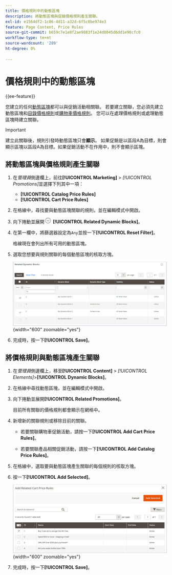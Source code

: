 ```yaml
---
title: 價格規則中的動態區塊
description: 將動態區塊與促銷價格規則產生關聯。
exl-id: e1564df2-1c06-4d11-a32d-6f5c0be974e3
feature: Page Content, Price Rules
source-git-commit: b659c7e1e8f2ae9883f1e24d8045d6dd1e90cfc0
workflow-type: tm+mt
source-wordcount: '289'
ht-degree: 0%

---
```


# 價格規則中的動態區塊

{{ee-feature}}

您建立的任何[動態區塊](dynamic-blocks.md)都可以與促銷活動相關聯。 若要建立關聯，您必須先建立動態區塊和[目錄價格規則](../merchandising-promotions/price-rules-catalog.md)或[購物車價格規則](../merchandising-promotions/price-rules-cart.md)。 您可以在處理價格規則或處理動態區塊時建立關聯。

>[!IMPORTANT]
>
>建立此關聯後，規則引發時動態區塊只會&#x200B;**顯示**。 如果促銷是以區段A為目標，則會顯示區塊以區段A為目標。如果促銷活動不在作用中，則不會顯示區塊。

## 將動態區塊與價格規則產生關聯

1. 在&#x200B;_管理員_&#x200B;側邊欄上，前往&#x200B;**[!UICONTROL Marketing]** > _[!UICONTROL Promotions]_&#x200B;並選擇下列其中一項：

   - **[!UICONTROL Catalog Price Rules]**
   - **[!UICONTROL Cart Price Rules]**

1. 在格線中，尋找要與動態區塊關聯的規則，並在編輯模式中開啟。

1. 向下捲動並展開![擴充選擇器](../assets/icon-display-expand.png) **[!UICONTROL Related Dynamic Blocks]**。

1. 在第一欄中，將篩選器設定為`Any`並按一下&#x200B;**[!UICONTROL Reset Filter]**。

   格線現在會列出所有可用的動態區塊。

1. 選取您想要與規則關聯的每個動態區塊的核取方塊。

   ![正在新增選取的動態區塊](./assets/price-rule-cart-related-dynamic-blocks-any.png){width="600" zoomable="yes"}

1. 完成時，按一下&#x200B;**[!UICONTROL Save]**。

## 將價格規則與動態區塊產生關聯

1. 在&#x200B;_管理員_&#x200B;側邊欄上，移至&#x200B;**[!UICONTROL Content]** > _[!UICONTROL Elements]_>**[!UICONTROL Dynamic Blocks]**。

1. 在格線中尋找動態區塊，並在編輯模式中開啟。

1. 向下捲動並展開&#x200B;**[!UICONTROL Related Promotions]**。

   目前所有關聯的價格規則都會顯示在網格中。

1. 新增新的關聯規則或移除目前的關聯。

   - 若要關聯購物車促銷活動，請按一下&#x200B;**[!UICONTROL Add Cart Price Rules]**。

   - 若要關聯產品相關促銷活動，請按一下&#x200B;**[!UICONTROL Add Catalog Price Rules]**。

1. 在格線中，選取要與動態區塊產生關聯的每個規則的核取方塊。

1. 按一下&#x200B;**[!UICONTROL Add Selected]**。

   ![將選取的價格規則新增至動態區塊](./assets/pb-dynamic-block-add-related-cart-price-rules.png){width="600" zoomable="yes"}

1. 完成時，按一下&#x200B;**[!UICONTROL Save]**。
